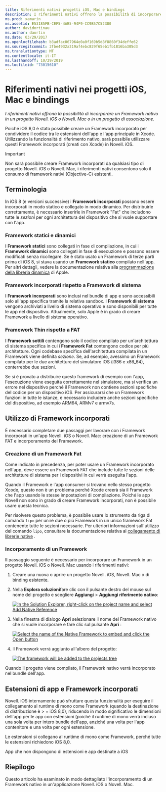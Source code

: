 ```yaml
---
title: Riferimenti nativi progetti iOS, Mac e bindings
description: I riferimenti nativi offrono la possibilità di incorporare un Framework nativo in un progetto Novell. iOS, Novell. Mac o di binding.
ms.prod: xamarin
ms.assetid: E53185FB-CEF5-4AB5-94F9-CC9B57C52300
author: davidortinau
ms.author: daortin
ms.date: 03/29/2017
ms.openlocfilehash: b3adfac067964e0a0f169b5d8f8860f34deffe62
ms.sourcegitcommit: 2fbe4932a319af4ebc829f65eb1fb1816ba305d3
ms.translationtype: MT
ms.contentlocale: it-IT
ms.lasthandoff: 10/29/2019
ms.locfileid: "73015610"
---
```

# <a name="native-references-in-ios-mac-and-bindings-projects"></a>Riferimenti nativi nei progetti iOS, Mac e bindings

_I riferimenti nativi offrono la possibilità di incorporare un Framework nativo in un progetto Novell. iOS o Novell. Mac o in un progetto di associazione._

Poiché iOS 8,0 è stato possibile creare un Framework incorporato per condividere il codice tra le estensioni dell'app e l'app principale in Xcode. Utilizzando la funzionalità di riferimento nativo, sarà possibile utilizzare questi Framework incorporati (creati con Xcode) in Novell. iOS.

> [!IMPORTANT]
> Non sarà possibile creare Framework incorporati da qualsiasi tipo di progetto Novell. iOS o Novell. Mac, i riferimenti nativi consentono solo il consumo di framework nativi (Objective-C) esistenti.

<a name="Terminology" />

## <a name="terminology"></a>Terminologia

In iOS 8 (e versioni successive) i **Framework incorporati** possono essere incorporati in modo statico e collegato in modo dinamico. Per distribuirle correttamente, è necessario inserirle in Framework "Fat" che includono tutte le _sezioni_ per ogni architettura del dispositivo che si vuole supportare con l'app.

<a name="Static-vs-Dynamic-Frameworks" />

### <a name="static-vs-dynamic-frameworks"></a>Framework statici e dinamici

I **Framework statici** sono collegati in fase di compilazione, in cui i **Framework dinamici** sono collegati in fase di esecuzione e possono essere modificati senza ricollegare. Se è stato usato un Framework di terze parti prima di iOS 8, si stava usando un **Framework statico** compilato nell'app. Per altri dettagli, vedere la documentazione relativa alla [programmazione della libreria dinamica](https://developer.apple.com/library/mac/documentation/DeveloperTools/Conceptual/DynamicLibraries/100-Articles/OverviewOfDynamicLibraries.html#//apple_ref/doc/uid/TP40001873-SW1) di Apple.

<a name="Embedded-vs-System-Frameworks" />

### <a name="embedded-vs-system-frameworks"></a>Framework incorporati rispetto a Framework di sistema

I **Framework incorporati** sono inclusi nel bundle di app e sono accessibili solo all'app specifica tramite la relativa sandbox. I **Framework di sistema** vengono archiviati a livello di sistema operativo e sono disponibili per tutte le app nel dispositivo. Attualmente, solo Apple è in grado di creare Framework a livello di sistema operativo.

<a name="Thin-vs-Fat-Frameworks" />

### <a name="thin-vs-fat-frameworks"></a>Framework Thin rispetto a FAT

I **Framework sottili** contengono solo il codice compilato per un'architettura di sistema specifica in cui i **Framework Fat** contengono codice per più architetture. Ogni codebase specifica dell'architettura compilata in un Framework viene definita _sezione_. Se, ad esempio, avessimo un Framework compilato per le due architetture del simulatore iOS (i386 e x86_64), conterrebbe due sezioni.

Se si è provato a distribuire questo framework di esempio con l'app, l'esecuzione viene eseguita correttamente nel simulatore, ma si verifica un errore nel dispositivo perché il Framework non contiene sezioni specifiche del codice per un dispositivo iOS. Per assicurarsi che un Framework funzioni in tutte le istanze, è necessario includere anche sezioni specifiche del dispositivo, ad esempio ARM64, ARMv7 e armv7s.

<a name="Working-with-Embedded-Frameworks" />

## <a name="working-with-embedded-frameworks"></a>Utilizzo di Framework incorporati

È necessario completare due passaggi per lavorare con i Framework incorporati in un'app Novell. iOS o Novell. Mac: creazione di un Framework FAT e incorporamento del Framework.

<a name="Overview" />

### <a name="creating-a-fat-framework"></a>Creazione di un Framework Fat

Come indicato in precedenza, per poter usare un Framework incorporato nell'app, deve essere un Framework FAT che include tutte le sezioni delle architetture di sistema per i dispositivi in cui verrà eseguita l'app.

Quando il Framework e l'app consumer si trovano nello stesso progetto Xcode, questo non è un problema perché Xcode creerà sia il Framework che l'app usando le stesse impostazioni di compilazione. Poiché le app Novell non sono in grado di creare Framework incorporati, non è possibile usare questa tecnica.

Per risolvere questo problema, è possibile usare lo strumento da riga di comando `lipo` per unire due o più Framework in un unico framework Fat contenente tutte le sezioni necessarie. Per ulteriori informazioni sull'utilizzo del comando `lipo`, consultare la documentazione relativa al [collegamento di librerie native](~/ios/platform/native-interop.md) .

<a name="Embedding-a-Framework" />

### <a name="embedding-a-framework"></a>Incorporamento di un Framework

Il passaggio seguente è necessario per incorporare un Framework in un progetto Novell. iOS o Novell. Mac usando i riferimenti nativi:

1. Creare una nuova o aprire un progetto Novell. iOS, Novell. Mac o di binding esistente.
2. Nella **Esplora soluzioni**fare clic con il pulsante destro del mouse sul nome del progetto e scegliere **Aggiungi** > **Aggiungi riferimento nativo**: 

    [![](native-references-images/ref01.png "In the Solution Explorer, right-click on the project name and select Add Native Reference")](native-references-images/ref01.png#lightbox)
3. Nella finestra di dialogo **Apri** selezionare il nome del Framework nativo che si vuole incorporare e fare clic sul pulsante **Apri** : 

    [![](native-references-images/ref02.png "Select the name of the Native Framework to embed and click the Open button")](native-references-images/ref02.png#lightbox)
4. Il Framework verrà aggiunto all'albero del progetto: 

    [![](native-references-images/ref03.png "The framework will be added to the projects tree")](native-references-images/ref03.png#lightbox)

Quando il progetto viene compilato, il Framework nativo verrà incorporato nel bundle dell'app.

<a name="App-Extensions-and-Embedded-Frameworks" />

## <a name="app-extensions-and-embedded-frameworks"></a>Estensioni di app e Framework incorporati

Novell. iOS internamente può sfruttare questa funzionalità per eseguire il collegamento al runtime di mono come Framework (quando la destinazione di distribuzione è > = iOS 8,0), riducendo in modo significativo le dimensioni dell'app per le app con estensioni (poiché il runtime di mono verrà incluso una sola volta per intero bundle dell'app, anziché una volta per l'app contenitore e una volta per ogni estensione.

Le estensioni si collegano al runtime di mono come Framework, perché tutte le estensioni richiedono iOS 8,0.

App che non dispongono di estensioni e app destinate a iOS 

<a name="Summary" />

## <a name="summary"></a>Riepilogo

Questo articolo ha esaminato in modo dettagliato l'incorporamento di un Framework nativo in un'applicazione Novell. iOS o Novell. Mac.
